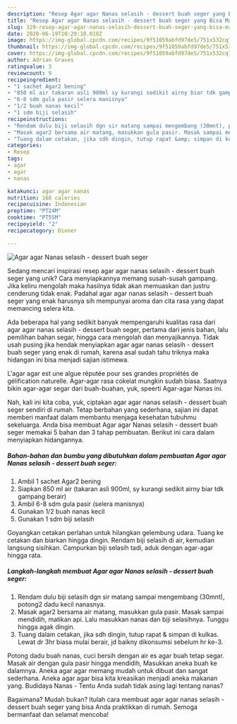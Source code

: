 ```yaml
---
description: "Resep Agar agar Nanas selasih - dessert buah seger yang Bisa Manjain Lidah"
title: "Resep Agar agar Nanas selasih - dessert buah seger yang Bisa Manjain Lidah"
slug: 329-resep-agar-agar-nanas-selasih-dessert-buah-seger-yang-bisa-manjain-lidah
date: 2020-06-19T10:29:18.018Z
image: https://img-global.cpcdn.com/recipes/9f51059abfd97de5/751x532cq70/agar-agar-nanas-selasih-dessert-buah-seger-foto-resep-utama.jpg
thumbnail: https://img-global.cpcdn.com/recipes/9f51059abfd97de5/751x532cq70/agar-agar-nanas-selasih-dessert-buah-seger-foto-resep-utama.jpg
cover: https://img-global.cpcdn.com/recipes/9f51059abfd97de5/751x532cq70/agar-agar-nanas-selasih-dessert-buah-seger-foto-resep-utama.jpg
author: Adrian Graves
ratingvalue: 3
reviewcount: 9
recipeingredient:
- "1 sachet Agar2 bening"
- "850 ml air takaran asli 900ml sy kurangi sedikit airny biar tdk gampang berair"
- "6-8 sdm gula pasir selera manisnya"
- "1/2 buah nanas kecil"
- "1 sdm biji selasih"
recipeinstructions:
- "Rendam dulu biji selasih dgn sir matang sampai mengembang (30mnt), potong2 dadu kecil nanasnya."
- "Masak agar2 bersama air matang, masukkan gula pasir. Masak sampai mendidih, matikan api. Lalu masukkan nanas dan biji selasihnya. Tunggu hingga agak dingin."
- "Tuang dalam cetakan, jika sdh dingin, tutup rapat &amp; simpan di kulkas. Lewat dr 3hr biasa mulai berair, jd baikny dikonsumsi sebelum hr ke-3."
categories:
- Resep
tags:
- agar
- agar
- nanas

katakunci: agar agar nanas 
nutrition: 168 calories
recipecuisine: Indonesian
preptime: "PT24M"
cooktime: "PT55M"
recipeyield: "2"
recipecategory: Dinner

---
```



![Agar agar Nanas selasih - dessert buah seger](https://img-global.cpcdn.com/recipes/9f51059abfd97de5/751x532cq70/agar-agar-nanas-selasih-dessert-buah-seger-foto-resep-utama.jpg)

Sedang mencari inspirasi resep agar agar nanas selasih - dessert buah seger yang unik? Cara menyiapkannya memang susah-susah gampang. Jika keliru mengolah maka hasilnya tidak akan memuaskan dan justru cenderung tidak enak. Padahal agar agar nanas selasih - dessert buah seger yang enak harusnya sih mempunyai aroma dan cita rasa yang dapat memancing selera kita.

Ada beberapa hal yang sedikit banyak mempengaruhi kualitas rasa dari agar agar nanas selasih - dessert buah seger, pertama dari jenis bahan, lalu pemilihan bahan segar, hingga cara mengolah dan menyajikannya. Tidak usah pusing jika hendak menyiapkan agar agar nanas selasih - dessert buah seger yang enak di rumah, karena asal sudah tahu triknya maka hidangan ini bisa menjadi sajian istimewa.

L&#39;agar agar est une algue réputée pour ses grandes propriétés de gélification naturelle. Agar-agar rasa cokelat mungkin sudah biasa. Saatnya bikin agar-agar segar dari buah-buahan, yuk, speerti Agar-agar Nanas ini.


Nah, kali ini kita coba, yuk, ciptakan agar agar nanas selasih - dessert buah seger sendiri di rumah. Tetap berbahan yang sederhana, sajian ini dapat memberi manfaat dalam membantu menjaga kesehatan tubuhmu sekeluarga. Anda bisa membuat Agar agar Nanas selasih - dessert buah seger memakai 5 bahan dan 3 tahap pembuatan. Berikut ini cara dalam menyiapkan hidangannya.

<!--inarticleads1-->

##### Bahan-bahan dan bumbu yang dibutuhkan dalam pembuatan Agar agar Nanas selasih - dessert buah seger:

1. Ambil 1 sachet Agar2 bening
1. Siapkan 850 ml air (takaran asli 900ml, sy kurangi sedikit airny biar tdk gampang berair)
1. Ambil 6-8 sdm gula pasir (selera manisnya)
1. Gunakan 1/2 buah nanas kecil
1. Gunakan 1 sdm biji selasih


Goyangkan cetakan perlahan untuk hilangkan gelembung udara. Tuang ke cetakan dan biarkan hingga dingin. Rendam biji selasih di air, kemudian langsung sisihkan. Campurkan biji selasih tadi, aduk dengan agar-agar hingga rata. 

<!--inarticleads2-->

##### Langkah-langkah membuat Agar agar Nanas selasih - dessert buah seger:

1. Rendam dulu biji selasih dgn sir matang sampai mengembang (30mnt), potong2 dadu kecil nanasnya.
1. Masak agar2 bersama air matang, masukkan gula pasir. Masak sampai mendidih, matikan api. Lalu masukkan nanas dan biji selasihnya. Tunggu hingga agak dingin.
1. Tuang dalam cetakan, jika sdh dingin, tutup rapat &amp; simpan di kulkas. Lewat dr 3hr biasa mulai berair, jd baikny dikonsumsi sebelum hr ke-3.


Potong dadu buah nanas, cuci bersih dengan air es agar buah tetap segar. Masak air dengan gula pasir hingga mendidih, Masukkan aneka buah ke dalamnya. Aneka agar agar memang mudah untuk dibuat dan sangat sederhana. Aneka agar agar bisa kita kreasikan menjadi aneka makanan yang. Budidaya Nanas - Tentu Anda sudah tidak asing lagi tentang nanas? 

Bagaimana? Mudah bukan? Itulah cara membuat agar agar nanas selasih - dessert buah seger yang bisa Anda praktikkan di rumah. Semoga bermanfaat dan selamat mencoba!

